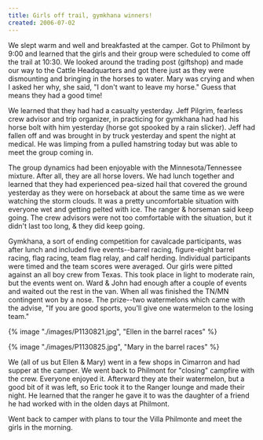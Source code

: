 ```yaml
---
title: Girls off trail, gymkhana winners!
created: 2006-07-02
---
```


We slept warm and well and breakfasted at the camper. Got to Philmont by 9:00 and learned that the girls and their group were scheduled to come off the trail at 10:30. We looked around the trading post (giftshop) and made our way to the Cattle Headquarters and got there just as they were dismounting and bringing in the horses to water. Mary was crying and when I asked her why, she said, "I don't want to leave my horse." Guess that means they had a good time!

We learned that they had had a casualty yesterday. Jeff Pilgrim, fearless crew advisor and trip organizer, in practicing for gymkhana had had his horse bolt with him yesterday (horse got spooked by a rain slicker). Jeff had fallen off and was brought in by truck yesterday and spent the night at medical. He was limping from a pulled hamstring today but was able to meet the group coming in.

The group dynamics had been enjoyable with the Minnesota/Tennessee mixture. After all, they are all horse lovers. We had lunch together and learned that they had experienced pea-sized hail that covered the ground yesterday as they were on horseback at about the same time as we were watching the storm clouds. It was a pretty uncomfortable situation with everyone wet and getting pelted with ice. The ranger & horseman said keep going. The crew advisors were not too comfortable with the situation, but it didn't last too long, & they did keep going.

Gymkhana, a sort of ending competition for cavalcade participants, was after lunch and included five events--barrel racing, figure-eight barrel racing, flag racing, team flag relay, and calf herding. Individual participants were timed and the team scores were averaged. Our girls were pitted against an all boy crew from Texas. This took place in light to moderate rain, but the events went on. Ward & John had enough after a couple of events and waited out the rest in the van. When all was finished the TN/MN contingent won by a nose. The prize--two watermelons which came with the advise, "If you are good sports, you'll give one watermelon to the losing team."

{% image "./images/P1130821.jpg", "Ellen in the barrel races" %}

{% image "./images/P1130825.jpg", "Mary in the barrel races" %}

We (all of us but Ellen & Mary) went in a few shops in Cimarron and had supper at the camper. We went back to Philmont for "closing" campfire with the crew. Everyone enjoyed it. Afterward they ate their watermelon, but a good bit of it was left, so Eric took it to the Ranger lounge and made their night. He learned that the ranger he gave it to was the daughter of a friend he had worked with in the olden days at Philmont.

Went back to camper with plans to tour the Villa Philmonte and meet the girls in the morning.
